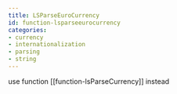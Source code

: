 ```yaml
---
title: LSParseEuroCurrency
id: function-lsparseeurocurrency
categories:
- currency
- internationalization
- parsing
- string
---
```


use function [[function-lsParseCurrency]] instead
